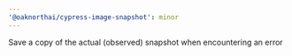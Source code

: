 ```yaml
---
'@oaknorthai/cypress-image-snapshot': minor
---
```


Save a copy of the actual (observed) snapshot when encountering an error
